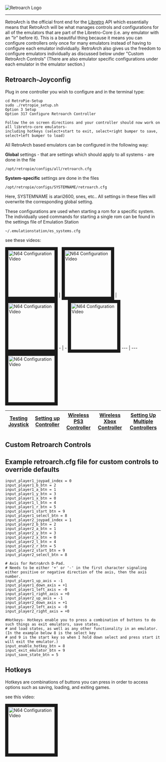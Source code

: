![Retroarch Logo](http://www.libretro.com/wp-content/uploads/2014/01/retroarch-logo-300x611.png)
***
RetroArch is the official front end for the [Libretro](http://www.libretro.com/) API which essentially means that RetroArch will be what manages controls and configurations for all of the emulators that are part of the Libretro-Core (i.e. any emulator with an "lr" before it). This is a beautiful thing because it means you can configure controllers only once for many emulators instead of having to configure each emulator individually. RetroArch also gives us the freedom to configure emulators individually as discussed below under "Custom RetroArch Controls" (There are also emulator specific configurations under each emulator in the emulator section.)

## Retroarch-Joyconfig
Plug in one controller you wish to configure and in the terminal type:
```shell
cd RetroPie-Setup
sudo ./retropie_setup.sh
Option 3 Setup
Option 317 Configure Retroarch Controller

Follow the on screen directions and your controller should now work on all libretro-core emulators- 
including hotkeys (select+start to exit, select+right bumper to save, select+left bumper to load) 
```

All RetroArch based emulators can be configured in the following way:

**Global** settings - that are settings which should apply to all systems - are done in the file 

    /opt/retropie/configs/all/retroarch.cfg 

**System-specific** settings are done in the files 

    /opt/retropie/configs/SYSTEMNAME/retroarch.cfg

Here, SYSTEMNAME is atari2600, snes, etc.. All settings in these files will overwrite the corresponding global setting.

These configurations are used when starting a rom for a specific system. The individually used commands for starting a single rom can be found in the settings file of Emulation Station 

    ~/.emulationstation/es_systems.cfg

see these videos:

<a href="http://www.dailymotion.com/video/x2i0njr_retropie-testing-joystick-on-raspberry-pi_videogames" target="_blank"><img src="https://lh4.ggpht.com/MFywT7QpnT6WA2vgh1Fb0bfaz2Si4BRCnWV53Hiu9lr1ZpE6tJ_mP7AmXzC7hy2wFFlD=w300" 
alt="N64 Configuration Video" width="150" height="150" border="10" /></a> |
<a href="http://www.dailymotion.com/video/x2hudlt_retropie-configure-usb-controller-retroarch_videogames" target="_blank"><img src="https://lh4.ggpht.com/MFywT7QpnT6WA2vgh1Fb0bfaz2Si4BRCnWV53Hiu9lr1ZpE6tJ_mP7AmXzC7hy2wFFlD=w300" 
alt="N64 Configuration Video" width="150" height="150" border="10" /></a>  |      <a href="http://www.dailymotion.com/video/x2i0s10_retropie-configuring-a-wireless-ps3-controller_videogames" target="_blank"><img src="https://lh4.ggpht.com/MFywT7QpnT6WA2vgh1Fb0bfaz2Si4BRCnWV53Hiu9lr1ZpE6tJ_mP7AmXzC7hy2wFFlD=w300" 
alt="N64 Configuration Video" width="150" height="150" border="10" /></a>  - | -      <a href="http://www.dailymotion.com/video/x2i0ufc_retropie-xbox-wireless-controller-setup-on-raspberry-pi_videogames" target="_blank"><img src="https://lh4.ggpht.com/MFywT7QpnT6WA2vgh1Fb0bfaz2Si4BRCnWV53Hiu9lr1ZpE6tJ_mP7AmXzC7hy2wFFlD=w300" 
alt="N64 Configuration Video" width="150" height="150" border="10" /></a>  --- | ---  <a href="http://www.dailymotion.com/video/x2i0lsy_retropie-multiple-usb-controllers_videogames" target="_blank"><img src="https://lh4.ggpht.com/MFywT7QpnT6WA2vgh1Fb0bfaz2Si4BRCnWV53Hiu9lr1ZpE6tJ_mP7AmXzC7hy2wFFlD=w300" 
alt="N64 Configuration Video" width="150" height="150" border="10" /></a> 


 [Testing Joystick](http://www.dailymotion.com/video/x2i0njr_retropie-testing-joystick-on-raspberry-pi_videogames) | [Setting up Controller](http://www.dailymotion.com/video/x2hudlt_retropie-configure-usb-controller-retroarch_videogames) | [Wireless PS3 Controller](http://www.dailymotion.com/video/x2i0s10_retropie-configuring-a-wireless-ps3-controller_videogames) | [Wireless Xbox Controller](http://www.dailymotion.com/video/x2i0ufc_retropie-xbox-wireless-controller-setup-on-raspberry-pi_videogames) | [Setting Up Multiple Controllers](http://www.dailymotion.com/video/x2i0lsy_retropie-multiple-usb-controllers_videogames) 
----- | ----- | ----- |----- | -----
## Custom Retroarch Controls

## Example retroarch.cfg file for custom controls to override defaults
```shell
input_player1_joypad_index = 0
input_player1_b_btn = 2
input_player1_a_btn = 1
input_player1_y_btn = 3
input_player1_x_btn = 0
input_player1_l_btn = 4
input_player1_r_btn = 5
input_player1_start_btn = 9
input_player1_select_btn = 8
input_player2_joypad_index = 1
input_player2_b_btn = 2
input_player2_a_btn = 1
input_player2_y_btn = 3
input_player2_x_btn = 0
input_player2_l_btn = 4
input_player2_r_btn = 5
input_player2_start_btn = 9
input_player2_select_btn = 8

# Axis for RetroArch D-Pad. 
# Needs to be either '+' or '-' in the first character signaling either positive or negative direction of the axis, then the axis number. 
input_player1_up_axis = -1
input_player1_down_axis = +1
input_player1_left_axis = -0
input_player1_right_axis = +0
input_player2_up_axis = -1
input_player2_down_axis = +1
input_player2_left_axis = -0
input_player2_right_axis = +0

#Hotkeys- Hotkeys enable you to press a combination of buttons to do such things as exit emulators, save states,
# and load states, as well as any other functionality in an emulator. (In the example below 8 is the select key
# and 9 is the start key so when I hold down select and press start it will exit the emulator.)
input_enable_hotkey_btn = 8
input_exit_emulator_btn = 9
input_save_state_btn = 5
```

## Hotkeys

Hotkeys are combinations of buttons you can press in order to access options such as saving, loading, and exiting games.

see this video:

<a href="http://www.dailymotion.com/video/x2hxlc3" target="_blank"><img src="https://lh4.ggpht.com/MFywT7QpnT6WA2vgh1Fb0bfaz2Si4BRCnWV53Hiu9lr1ZpE6tJ_mP7AmXzC7hy2wFFlD=w300" 
alt="N64 Configuration Video" width="150" height="150" border="10" /></a>